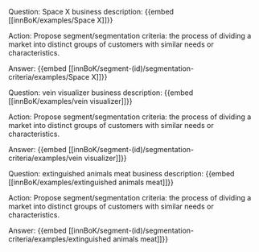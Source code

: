 Question: Space X business description:
{{embed [[innBoK/examples/Space X]]}}

Action: Propose segment/segmentation criteria: the process of dividing a market into distinct groups of customers with similar needs or characteristics.

Answer:
{{embed [[innBoK/segment-(id)/segmentation-criteria/examples/Space X]]}}

Question: vein visualizer business description:
{{embed [[innBoK/examples/vein visualizer]]}}

Action: Propose segment/segmentation criteria: the process of dividing a market into distinct groups of customers with similar needs or characteristics.

Answer:
{{embed [[innBoK/segment-(id)/segmentation-criteria/examples/vein visualizer]]}}

Question: extinguished animals meat business description:
{{embed [[innBoK/examples/extinguished animals meat]]}}

Action: Propose segment/segmentation criteria: the process of dividing a market into distinct groups of customers with similar needs or characteristics.

Answer:
{{embed [[innBoK/segment-(id)/segmentation-criteria/examples/extinguished animals meat]]}}



